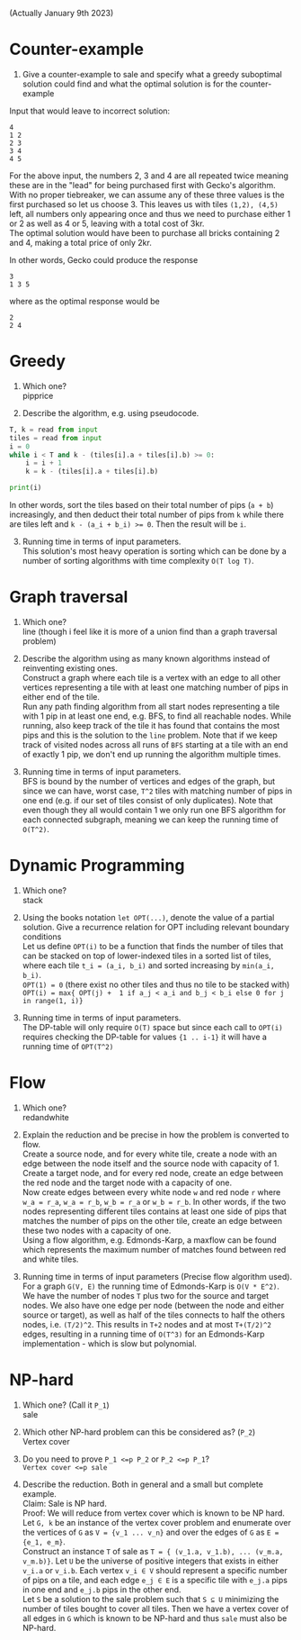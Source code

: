 (Actually January 9th 2023)

# Counter-example

1) Give a counter-example to sale and specify what a greedy suboptimal solution could find and what the optimal solution is for the counter-example  

Input that would leave to incorrect solution:
```
4
1 2  
2 3  
3 4  
4 5  
```
For the above input, the numbers 2, 3 and 4 are all repeated twice meaning these are in the "lead" for being purchased first with Gecko's algorithm. With no proper tiebreaker, we can assume any of these three values is the first purchased so let us choose 3. This leaves us with tiles `(1,2), (4,5)` left, all numbers only appearing once and thus we need to purchase either 1 or 2 as well as 4 or 5, leaving with a total cost of 3kr.  
The optimal solution would have been to purchase all bricks containing 2 and 4, making a total price of only 2kr.  

In other words, Gecko could produce the response
```
3
1 3 5
```

where as the optimal response would be
```
2
2 4
```

# Greedy

1) Which one?  
pipprice  

2) Describe the algorithm, e.g. using pseudocode.  
```python
T, k = read from input
tiles = read from input
i = 0
while i < T and k - (tiles[i].a + tiles[i].b) >= 0:
    i = i + 1
    k = k - (tiles[i].a + tiles[i].b)

print(i)
```

In other words, sort the tiles based on their total number of pips (`a + b`) increasingly, and then deduct their total number of pips from `k` while there are tiles left and `k - (a_i + b_i) >= 0`. Then the result will be `i`.

3) Running time in terms of input parameters.  
This solution's most heavy operation is sorting which can be done by a number of sorting algorithms with time complexity `O(T log T)`.

# Graph traversal

1) Which one?  
line (though i feel like it is more of a union find than a graph traversal problem)

2) Describe the algorithm using as many known algorithms instead of reinventing existing ones.  
Construct a graph where each tile is a vertex with an edge to all other vertices representing a tile with at least one matching number of pips in either end of the tile.  
Run any path finding algorithm from all start nodes representing a tile with 1 pip in at least one end, e.g. BFS, to find all reachable nodes. While running, also keep track of the tile it has found that contains the most pips and this is the solution to the `line` problem. Note that if we keep track of visited nodes across all runs of `BFS` starting at a tile with an end of exactly 1 pip, we don't end up running the algorithm multiple times.

3) Running time in terms of input parameters.  
BFS is bound by the number of vertices and edges of the graph, but since we can have, worst case, `T^2` tiles with matching number of pips in one end (e.g. if our set of tiles consist of only duplicates). Note that even though they all would contain 1 we only run one BFS algorithm for each connected subgraph, meaning we can keep the running time of `O(T^2)`.

# Dynamic Programming

1) Which one?  
stack

2) Using the books notation `let OPT(...)`, denote the value of a partial solution. Give a recurrence relation for OPT including relevant boundary conditions  
Let us define `OPT(i)` to be a function that finds the number of tiles that can be stacked on top of lower-indexed tiles in a sorted list of tiles, where each tile `t_i = (a_i, b_i)` and sorted increasing by `min(a_i, b_i)`.  
`OPT(1) = 0` (there exist no other tiles and thus no tile to be stacked with)  
`OPT(i) = max{ OPT(j) +  1 if a_j < a_i and b_j < b_i else 0 for j in range(1, i)}`

3) Running time in terms of input parameters.  
The DP-table will only require `O(T)` space but since each call to `OPT(i)` requires checking the DP-table for values `{1 .. i-1}` it will have a running time of `OPT(T^2)`

# Flow

1) Which one?  
redandwhite

2) Explain the reduction and be precise in how the problem is converted to flow.  
Create a source node, and for every white tile, create a node with an edge between the node itself and the source node with capacity of 1. Create a target node, and for every red node, create an edge between the red node and the target node with a capacity of one.  
Now create edges between every white node `w` and red node `r` where `w_a = r_a`, `w_a = r_b`, `w_b = r_a` or `w_b = r_b`. In other words, if the two nodes representing different tiles contains at least one side of pips that matches the number of pips on the other tile, create an edge between these two nodes with a capacity of one.  
Using a flow algorithm, e.g. Edmonds-Karp, a maxflow can be found which represents the maximum number of matches found between red and white tiles.

3) Running time in terms of input parameters (Precise flow algorithm used).  
For a graph `G(V, E)` the running time of Edmonds-Karp is `O(V * E^2)`. We have the number of nodes `T` plus two for the source and target nodes. We also have  one edge per node (between the node and either source or target), as well as half of the tiles connects to half the others nodes, i.e. `(T/2)^2`. This results in `T+2` nodes and at most `T+(T/2)^2` edges, resulting in a running time of `O(T^3)` for an Edmonds-Karp implementation - which is slow but polynomial.

# NP-hard

1) Which one? (Call it `P_1`)  
sale

2) Which other NP-hard problem can this be considered as? (`P_2`)  
Vertex cover

3) Do you need to prove `P_1 <=p P_2` or `P_2 <=p P_1`?  
`Vertex cover <=p sale`

4) Describe the reduction. Both in general and a small but complete example.  
Claim: Sale is NP hard.  
Proof: We will reduce from vertex cover which is known to be NP hard.  
Let `G, k` be an instance of the vertex cover problem and enumerate over the vertices of `G` as `V = {v_1 ... v_n}` and over the edges of `G` as `E = {e_1, e_m}`.  
Construct an instance `T` of sale as `T = { (v_1.a, v_1.b), ... (v_m.a, v_m.b)}`. Let `U` be the universe of positive integers that exists in either `v_i.a` or `v_i.b`. Each vertex `v_i ∈ V` should represent a specific number of pips on a tile, and each edge `e_j ∈ E` is a specific tile with `e_j.a` pips in one end and `e_j.b` pips in the other end.  
Let `S` be a solution to the sale problem such that `S ⊆ U` minimizing the number of tiles bought to cover all tiles. Then we have a vertex cover of all edges in `G` which is known to be NP-hard and thus `sale` must also be NP-hard.
